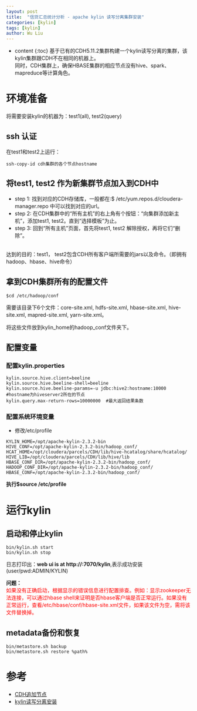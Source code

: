 ```yaml
---
layout: post
title:  "信贷汇总统计分析 - apache kylin 读写分离集群安装"
categories: [kylin]
tags: [kylin]
author: Wu Liu
---
```


* content
{:toc}
基于已有的CDH5.11.2集群构建一个kylin读写分离的集群，该kylin集群跟CDH不在相同的机器上。<br>
同时，CDH集群上，确保HBASE集群的相应节点没有hive、spark、mapreduce等计算角色。




# 环境准备

将需要安装kylin的机器为：test1(all), test2(query)

## ssh 认证
在test1和test2上运行：<br>
```
ssh-copy-id cdh集群的各个节点hostname
```

## 将test1, test2 作为新集群节点加入到CDH中
 - step 1: 找到对应的CDH存储库，一般都在:$ /etc/yum.repos.d/cloudera-manager.repo 中可以找到对应的url。
 - step 2: 在CDH集群中的“所有主机”的右上角有个按钮：“向集群添加新主机”，添加test1, test2。直到“选择模板”为止。
 - step 3: 回到“所有主机”页面，首先将test1, test2 解除授权，再将它们“删除”。
<br>
达到的目的：test1， test2包含CDH所有客户端所需要的jars以及命令。（即拥有hadoop、hbase、hive命令）

## 拿到CDH集群所有的配置文件
```
$cd /etc/hadoop/conf
```
需要该目录下6个文件：core-site.xml, hdfs-site.xml, hbase-site.xml, hive-site.xml, mapred-site.xml, yarn-site.xml。
<br/>

将这些文件放到kylin_home的hadoop_conf文件夹下。

## 配置变量

### 配置kylin.properties
```
kylin.source.hive.client=beeline
kylin.source.hive.beeline-shell=beeline
kylin.source.hive.beeline-params=-u jdbc:hive2:hostname:10000 #hostname为hiveserver2所在的节点
kylin.query.max-return-rows=10000000  #最大返回结果条数
```

### 配置系统环境变量

 - 修改/etc/profile

```
KYLIN_HOME=/opt/apache-kylin-2.3.2-bin
HIVE_CONF=/opt/apache-kylin-2.3.2-bin/hadoop_conf/
HCAT_HOME=/opt/cloudera/parcels/CDH/lib/hive-hcatalog/share/hcatalog/
HIVE_LIB=/opt/cloudera/parcels/CDH/lib/hive/lib
HBASE_CONF_DIR=/opt/apache-kylin-2.3.2-bin/hadoop_conf/
HADOOP_CONF_DIR=/opt/apache-kylin-2.3.2-bin/hadoop_conf/
HBASE_CONF=/opt/apache-kylin-2.3.2-bin/hadoop_conf/
```
**执行$source /etc/profile**

# 运行kylin

## 启动和停止kylin

```
bin/kylin.sh start
bin/kylin.sh stop
```

日志打印出：**web ui is at http://<hostname>:7070/kylin**,表示成功安装(user/pwd:ADMIN/KYLIN)

**问题：**<br/>
<font color='red'>如果没有正确启动，根据显示的错误信息进行配置排查。例如：显示zookeeper无法连接，可以通过hbase shell来证明是否hbase客户端是否正常运行。如果没有正常运行，查看/etc/hbase/conf/hbase-site.xml文件，如果该文件为空，需将该文件替换掉。</font>

## metadata备份和恢复

```
bin/metastore.sh backup
bin/metastore.sh restore %path%
```

# 参考
 - [CDH追加节点](https://cloud.tencent.com/developer/article/1078286)
 - [kylin读写分离安装](http://www.bubuko.com/infodetail-2516040.html)
